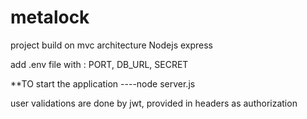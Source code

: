 # metalock
project build on mvc architecture Nodejs express



add .env file
with : PORT, DB_URL, SECRET


**TO start the application ----node server.js

user validations are done by jwt, provided in headers as authorization




